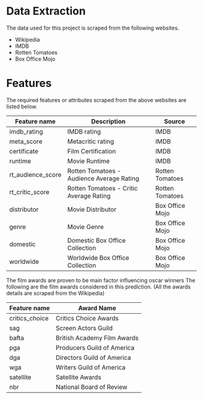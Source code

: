 # Data Extraction

The data used for this project is scraped from the following websites.
 * Wikipedia
 * IMDB
 * Rotten Tomatoes
 * Box Office Mojo

# Features

The required features or attributes scraped from the above websites are listed below. 

Feature name | Description | Source
---------    | ----------- | ------
imdb_rating  | IMDB rating | IMDB
meta_score   | Metacritic rating | IMDB
certificate  | Film Certification | IMDB
runtime  | Movie Runtime | IMDB
rt_audience_score|Rotten Tomatoes - Audience Average Rating | Rotten Tomatoes
rt_critic_score|Rotten Tomatoes - Critic Average Rating | Rotten Tomatoes
distributor | Movie Distributor | Box Office Mojo
genre | Movie Genre | Box Office Mojo
domestic | Domestic Box Office Collection | Box Office Mojo
worldwide | Worldwide Box Office Collection | Box Office Mojo  

The film awards are proven to be main factor influencing oscar winners
The following are the film awards considered in this prediction. (All the awards details are scraped from the Wikipedia)

Feature name | Award Name 
-------------| ----------
critics_choice | Critics Choice Awards
sag | Screen Actors Guild
bafta | British Academy Film Awards
pga | Producers Guild of America
dga | Directors Guild of America
wga | Writers Guild of America
satellite | Satellite Awards
nbr | National Board of Review


















